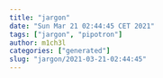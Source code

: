 ```yaml
---
title: "jargon"
date: "Sun Mar 21 02:44:45 CET 2021"
tags: ["jargon", "pipotron"]
author: m1ch3l
categories: ["generated"]
slug: "jargon/2021-03-21-02:44:45"
---
```



